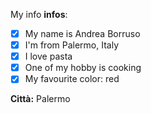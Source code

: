 My info **infos**:

- [x] My name is Andrea Borruso
- [x] I'm from Palermo, Italy
- [x] I love pasta
- [x] One of my hobby is cooking
- [x] My favourite color: red

**Città:** Palermo
